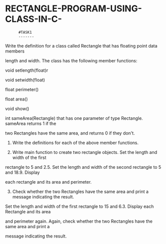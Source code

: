 # RECTANGLE-PROGRAM-USING-CLASS-IN-C-

          #TASK1
          -------
Write the definition for a class called Rectangle that has floating point data members

length and width. The class has the following member functions:

void setlength(float)r

void setwidth(float)

float perimeter()

float area()

void show()

int sameArea(Rectangle) that has one parameter of type Rectangle. sameArea returns 1 if the

two Rectangles have the same area, and returns 0 if they don't.

1. Write the definitions for each of the above member functions.

2. Write main function to create two rectangle objects. Set the length and width of the first

rectangle to 5 and 2.5. Set the length and width of the second rectangle to 5 and 18.9. Display

each rectangle and its area and perimeter.



3. Check whether the two Rectangles have the same area and print a message indicating the result.

Set the length and width of the first rectangle to 15 and 6.3. Display each Rectangle and its area

and perimeter again. Again, check whether the two Rectangles have the same area and print a

message indicating the result.
